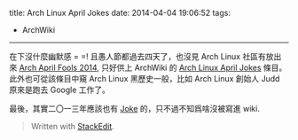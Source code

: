 title: Arch Linux April Jokes
date: 2014-04-04 19:06:52
tags:
- ArchWiki
---
在下沒什麼幽默感 = =! 且愚人節都過去四天了，也沒見 Arch Linux 社區有放出來 [Arch April Fools 2014][1], 只好供上 ArchWiki 的 [Arch Linux April Jokes][2] 條目。此外也可從該條目中窺 Arch Linux 黑歷史一般，比如 Arch Linux 創始人 Judd 原來是跑去 Google 工作了。

最後，其實二〇一三年應該也有 [Joke][3] 的，只不過不知爲啥沒被寫進 wiki.


> Written with [StackEdit](https://stackedit.io/).


  [1]: https://bbs.archlinux.org/viewtopic.php?id=179466
  [2]: https://wiki.archlinux.org/index.php/Arch_Linux_April_Jokes
  [3]: https://bbs.archlinux.org/viewtopic.php?id=160655
